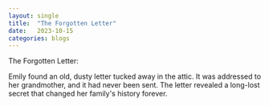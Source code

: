 ```yaml
---
layout: single
title:  "The Forgotten Letter"
date:   2023-10-15
categories: blogs
---
```


The Forgotten Letter:

Emily found an old, dusty letter tucked away in the attic. It was addressed to her grandmother, and it had never been sent. The letter revealed a long-lost secret that changed her family's history forever.